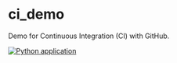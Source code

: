 # ci_demo
Demo for Continuous Integration (CI) with GitHub.

[![Python application](https://github.com/pawlodkowski/ci_demo/actions/workflows/ci.yml/badge.svg)](https://github.com/pawlodkowski/ci_demo/actions/workflows/ci.yml)
